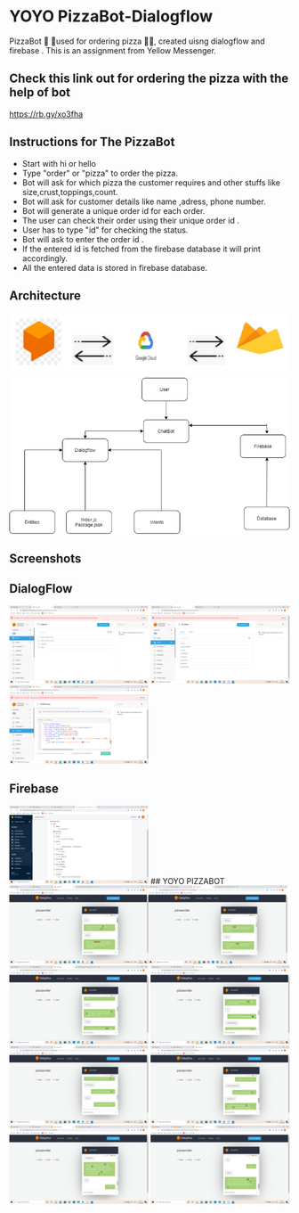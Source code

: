 # YOYO PizzaBot-Dialogflow
PizzaBot 🤖 🍕used for ordering pizza 🍕🍕, created uisng dialogflow and firebase . This is an assignment from Yellow Messenger.

## Check this link out for ordering the pizza with the help of bot
  <a href="https://rb.gy/xo3fha">https://rb.gy/xo3fha</a>
    
## Instructions for The PizzaBot
   * Start with hi or hello
   * Type "order" or "pizza" to order the pizza.
   * Bot will ask for which pizza the customer requires and other stuffs like size,crust,toppings,count.
   * Bot will ask for customer details like name ,adress, phone number.
   * Bot will generate a unique order id for each order.
   * The user can check their order using their unique order id .
   * User has to type "id" for checking the status.
   * Bot will ask to enter the order id .
   * If the entered id is fetched from the firebase database it will print accordingly.
   * All the entered data is stored in firebase database.
   
 ## Architecture
   <img src="images/1.png"> 
   <img src="images/2.png">
   
 ## Screenshots
 
 ## DialogFlow
 <img src="screenshots/1.png" width="250" style="max-width:100%;"> <img src="screenshots/2.png" width="250" style="max-width:100%;">
 <img src="screenshots/3.png" width="250" style="max-width:100%;">
 
## Firebase
  <img src="screenshots/4.png" width="250" style="max-width:100%;">
## YOYO PIZZABOT
  <img src="screenshots/5.png" width="250" style="max-width:100%;"><img src="screenshots/6.png" width="250" style="max-width:100%;"><img src="screenshots/7.png" width="250" style="max-width:100%;"> <img src="screenshots/8.png" width="250" style="max-width:100%;"><img src="screenshots/9.png" width="250" style="max-width:100%;"> <img src="screenshots/10.png" width="250" style="max-width:100%;"> <img src="screenshots/11.png" width="250" style="max-width:100%;"> <img src="screenshots/12.png" width="250" style="max-width:100%;"> 
 
  
  
  
 
 
    
